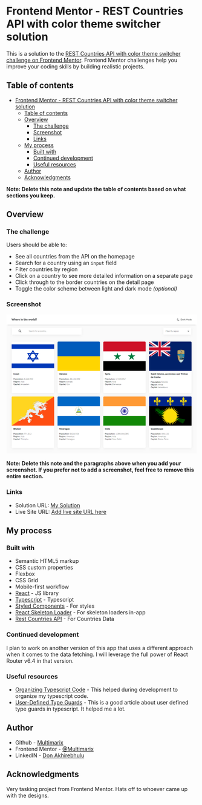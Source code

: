 # Frontend Mentor - REST Countries API with color theme switcher solution

This is a solution to the [REST Countries API with color theme switcher challenge on Frontend Mentor](https://www.frontendmentor.io/challenges/rest-countries-api-with-color-theme-switcher-5cacc469fec04111f7b848ca). Frontend Mentor challenges help you improve your coding skills by building realistic projects.

## Table of contents

- [Frontend Mentor - REST Countries API with color theme switcher solution](#frontend-mentor---rest-countries-api-with-color-theme-switcher-solution)
  - [Table of contents](#table-of-contents)
  - [Overview](#overview)
    - [The challenge](#the-challenge)
    - [Screenshot](#screenshot)
    - [Links](#links)
  - [My process](#my-process)
    - [Built with](#built-with)
    - [Continued development](#continued-development)
    - [Useful resources](#useful-resources)
  - [Author](#author)
  - [Acknowledgments](#acknowledgments)

**Note: Delete this note and update the table of contents based on what sections you keep.**

## Overview

### The challenge

Users should be able to:

- See all countries from the API on the homepage
- Search for a country using an `input` field
- Filter countries by region
- Click on a country to see more detailed information on a separate page
- Click through to the border countries on the detail page
- Toggle the color scheme between light and dark mode _(optional)_

### Screenshot

![](./screenshot_1.png)

**Note: Delete this note and the paragraphs above when you add your screenshot. If you prefer not to add a screenshot, feel free to remove this entire section.**

### Links

- Solution URL: [My Solution](https://github.com/Multimarix/rest-countries-with-ts)
- Live Site URL: [Add live site URL here](https://your-live-site-url.com)

## My process

### Built with

- Semantic HTML5 markup
- CSS custom properties
- Flexbox
- CSS Grid
- Mobile-first workflow
- [React](https://reactjs.org/) - JS library
- [Typescript](https://www.typescriptlang.org/) - Typescript
- [Styled Components](https://styled-components.com/) - For styles
- [React Skeleton Loader](https://www.npmjs.com/package/react-loading-skeleton) - For skeleton loaders in-app
- [Rest Countries API](https://restcountries.com/) - For Countries Data

### Continued development

I plan to work on another version of this app that uses a different approach when it comes to the data fetching. I will leverage the full power of React Router v6.4 in that version.

### Useful resources

- [Organizing Typescript Code](https://blog.logrocket.com/organizing-typescript-code-using-namespaces/) - This helped during development to organize my typescript code.
- [User-Defined Type Guards](https://levelup.gitconnected.com/user-defined-type-guards-in-typescript-fad639e4944f) - This is a good article about user defined type guards in typescript. It helped me a lot.

## Author

- Github - [Multimarix](https://github.com/Multimarix)
- Frontend Mentor - [@Multimarix](https://www.frontendmentor.io/profile/Multimarix)
- LinkedIN - [Don Akhirebhulu](https://www.linkedin.com/in/don-akhirebhulu-675082242/)

## Acknowledgments

Very tasking project from Frontend Mentor. Hats off to whoever came up with the designs.
